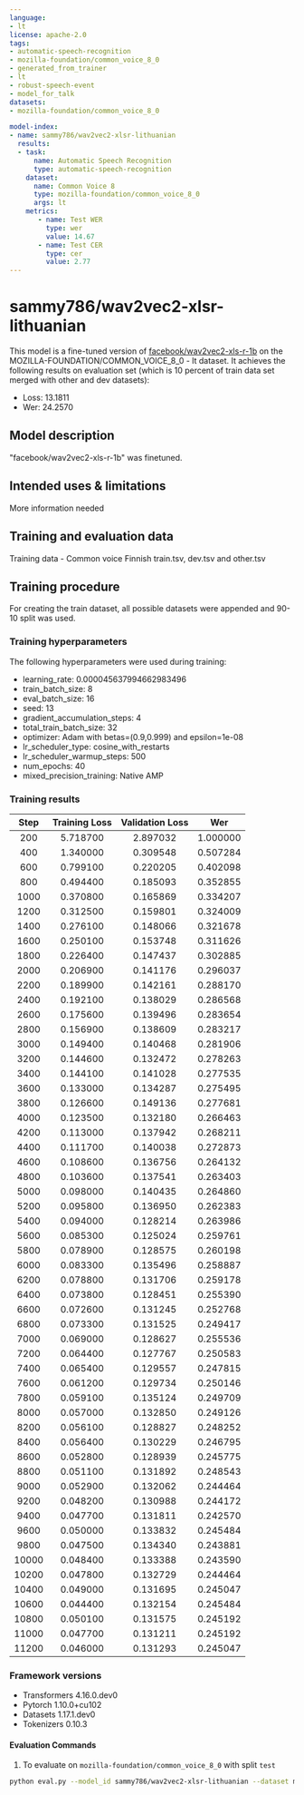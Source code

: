 ```yaml
---
language:
- lt
license: apache-2.0
tags:
- automatic-speech-recognition
- mozilla-foundation/common_voice_8_0
- generated_from_trainer
- lt
- robust-speech-event
- model_for_talk
datasets:
- mozilla-foundation/common_voice_8_0

model-index:
- name: sammy786/wav2vec2-xlsr-lithuanian
  results:
  - task: 
      name: Automatic Speech Recognition 
      type: automatic-speech-recognition
    dataset:
      name: Common Voice 8
      type: mozilla-foundation/common_voice_8_0
      args: lt
    metrics:
       - name: Test WER
         type: wer
         value: 14.67
       - name: Test CER
         type: cer
         value: 2.77
---
```

# sammy786/wav2vec2-xlsr-lithuanian

This model is a fine-tuned version of [facebook/wav2vec2-xls-r-1b](https://huggingface.co/facebook/wav2vec2-xls-r-1b) on the MOZILLA-FOUNDATION/COMMON_VOICE_8_0 - lt dataset.
It achieves the following results on evaluation set (which is 10 percent of train data set merged with other and dev datasets):
- Loss: 13.1811
- Wer: 24.2570

## Model description
"facebook/wav2vec2-xls-r-1b" was finetuned.

## Intended uses & limitations
More information needed
## Training and evaluation data
Training data - 
Common voice Finnish train.tsv, dev.tsv and other.tsv

## Training procedure
For creating the train dataset, all possible datasets were appended and 90-10 split was used. 

### Training hyperparameters

The following hyperparameters were used during training:

- learning_rate: 0.000045637994662983496
- train_batch_size: 8
- eval_batch_size: 16
- seed: 13
- gradient_accumulation_steps: 4
- total_train_batch_size: 32
- optimizer: Adam with betas=(0.9,0.999) and epsilon=1e-08
- lr_scheduler_type: cosine_with_restarts
- lr_scheduler_warmup_steps: 500
- num_epochs: 40
- mixed_precision_training: Native AMP


### Training results


| Step  | Training Loss | Validation Loss | Wer      |
|:-----:|:-------------:|:---------------:|:--------:|
| 200   | 5.718700      | 2.897032        | 1.000000 |
| 400   | 1.340000      | 0.309548        | 0.507284 |
| 600   | 0.799100      | 0.220205        | 0.402098 |
| 800   | 0.494400      | 0.185093        | 0.352855 |
| 1000  | 0.370800      | 0.165869        | 0.334207 |
| 1200  | 0.312500      | 0.159801        | 0.324009 |
| 1400  | 0.276100      | 0.148066        | 0.321678 |
| 1600  | 0.250100      | 0.153748        | 0.311626 |
| 1800  | 0.226400      | 0.147437        | 0.302885 |
| 2000  | 0.206900      | 0.141176        | 0.296037 |
| 2200  | 0.189900      | 0.142161        | 0.288170 |
| 2400  | 0.192100      | 0.138029        | 0.286568 |
| 2600  | 0.175600      | 0.139496        | 0.283654 |
| 2800  | 0.156900      | 0.138609        | 0.283217 |
| 3000  | 0.149400      | 0.140468        | 0.281906 |
| 3200  | 0.144600      | 0.132472        | 0.278263 |
| 3400  | 0.144100      | 0.141028        | 0.277535 |
| 3600  | 0.133000      | 0.134287        | 0.275495 |
| 3800  | 0.126600      | 0.149136        | 0.277681 |
| 4000  | 0.123500      | 0.132180        | 0.266463 |
| 4200  | 0.113000      | 0.137942        | 0.268211 |
| 4400  | 0.111700      | 0.140038        | 0.272873 |
| 4600  | 0.108600      | 0.136756        | 0.264132 |
| 4800  | 0.103600      | 0.137541        | 0.263403 |
| 5000  | 0.098000      | 0.140435        | 0.264860 |
| 5200  | 0.095800      | 0.136950        | 0.262383 |
| 5400  | 0.094000      | 0.128214        | 0.263986 |
| 5600  | 0.085300      | 0.125024        | 0.259761 |
| 5800  | 0.078900      | 0.128575        | 0.260198 |
| 6000  | 0.083300      | 0.135496        | 0.258887 |
| 6200  | 0.078800      | 0.131706        | 0.259178 |
| 6400  | 0.073800      | 0.128451        | 0.255390 |
| 6600  | 0.072600      | 0.131245        | 0.252768 |
| 6800  | 0.073300      | 0.131525        | 0.249417 |
| 7000  | 0.069000      | 0.128627        | 0.255536 |
| 7200  | 0.064400      | 0.127767        | 0.250583 |
| 7400  | 0.065400      | 0.129557        | 0.247815 |
| 7600  | 0.061200      | 0.129734        | 0.250146 |
| 7800  | 0.059100      | 0.135124        | 0.249709 |
| 8000  | 0.057000      | 0.132850        | 0.249126 |
| 8200  | 0.056100      | 0.128827        | 0.248252 |
| 8400  | 0.056400      | 0.130229        | 0.246795 |
| 8600  | 0.052800      | 0.128939        | 0.245775 |
| 8800  | 0.051100      | 0.131892        | 0.248543 |
| 9000  | 0.052900      | 0.132062        | 0.244464 |
| 9200  | 0.048200      | 0.130988        | 0.244172 |
| 9400  | 0.047700      | 0.131811        | 0.242570 |
| 9600  | 0.050000      | 0.133832        | 0.245484 |
| 9800  | 0.047500      | 0.134340        | 0.243881 |
| 10000 | 0.048400      | 0.133388        | 0.243590 |
| 10200 | 0.047800      | 0.132729        | 0.244464 |
| 10400 | 0.049000      | 0.131695        | 0.245047 |
| 10600 | 0.044400      | 0.132154        | 0.245484 |
| 10800 | 0.050100      | 0.131575        | 0.245192 |
| 11000 | 0.047700      | 0.131211        | 0.245192 |
| 11200 | 0.046000      | 0.131293        | 0.245047 |


### Framework versions
- Transformers 4.16.0.dev0
- Pytorch 1.10.0+cu102
- Datasets 1.17.1.dev0
- Tokenizers 0.10.3

#### Evaluation Commands

1. To evaluate on `mozilla-foundation/common_voice_8_0` with split `test`

```bash
python eval.py --model_id sammy786/wav2vec2-xlsr-lithuanian --dataset mozilla-foundation/common_voice_8_0 --config lt --split test
```